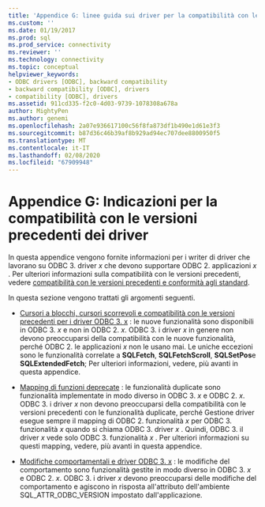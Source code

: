 ```yaml
---
title: 'Appendice G: linee guida sui driver per la compatibilità con le versioni precedenti | Microsoft Docs'
ms.custom: ''
ms.date: 01/19/2017
ms.prod: sql
ms.prod_service: connectivity
ms.reviewer: ''
ms.technology: connectivity
ms.topic: conceptual
helpviewer_keywords:
- ODBC drivers [ODBC], backward compatibility
- backward compatibility [ODBC], drivers
- compatibility [ODBC], drivers
ms.assetid: 911cd335-f2c0-4d03-9739-1078308a678a
author: MightyPen
ms.author: genemi
ms.openlocfilehash: 2a07e936617100c56f8fa873df1b490e1d61e3f3
ms.sourcegitcommit: b87d36c46b39af8b929ad94ec707dee8800950f5
ms.translationtype: MT
ms.contentlocale: it-IT
ms.lasthandoff: 02/08/2020
ms.locfileid: "67909948"
---
```

# <a name="appendix-g-driver-guidelines-for-backward-compatibility"></a>Appendice G: Indicazioni per la compatibilità con le versioni precedenti dei driver
In questa appendice vengono fornite informazioni per i writer di driver che lavorano su ODBC 3. driver *x* che devono supportare ODBC 2. applicazioni *x* . Per ulteriori informazioni sulla compatibilità con le versioni precedenti, vedere [compatibilità con le versioni precedenti e conformità agli standard](../../../odbc/reference/develop-app/backward-compatibility-and-standards-compliance.md).  
  
 In questa sezione vengono trattati gli argomenti seguenti.  
  
-   [Cursori a blocchi, cursori scorrevoli e compatibilità con le versioni precedenti per i driver ODBC 3. x](../../../odbc/reference/appendixes/block-cursors-scrollable-cursors-and-backward-compatibility.md) : le nuove funzionalità sono disponibili in ODBC 3. *x* e non in ODBC 2. *x*. ODBC 3. i driver *x* in genere non devono preoccuparsi della compatibilità con le nuove funzionalità, perché ODBC 2. le applicazioni *x* non le usano mai. Le uniche eccezioni sono le funzionalità correlate a **SQLFetch**, **SQLFetchScroll**, **SQLSetPos**e **SQLExtendedFetch**; Per ulteriori informazioni, vedere, più avanti in questa appendice.  
  
-   [Mapping di funzioni deprecate](../../../odbc/reference/appendixes/mapping-deprecated-functions.md) : le funzionalità duplicate sono funzionalità implementate in modo diverso in ODBC 3. *x* e ODBC 2. *x*. ODBC 3. i driver *x* non devono preoccuparsi della compatibilità con le versioni precedenti con le funzionalità duplicate, perché Gestione driver esegue sempre il mapping di ODBC 2. funzionalità *x* per ODBC 3. funzionalità *x* quando si chiama ODBC 3. driver *x* . Quindi, ODBC 3. il driver *x* vede solo ODBC 3. funzionalità *x* . Per ulteriori informazioni su questi mapping, vedere, più avanti in questa appendice.  
  
-   [Modifiche comportamentali e driver ODBC 3. x](../../../odbc/reference/appendixes/behavioral-changes-and-odbc-3-x-drivers.md) : le modifiche del comportamento sono funzionalità gestite in modo diverso in ODBC 3. *x* e ODBC 2. *x*. ODBC 3. i driver *x* devono preoccuparsi delle modifiche del comportamento e agiscono in risposta all'attributo dell'ambiente SQL_ATTR_ODBC_VERSION impostato dall'applicazione.
